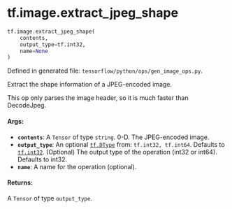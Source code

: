 <div itemscope itemtype="http://developers.google.com/ReferenceObject">
<meta itemprop="name" content="tf.image.extract_jpeg_shape" />
</div>

# tf.image.extract_jpeg_shape

``` python
tf.image.extract_jpeg_shape(
    contents,
    output_type=tf.int32,
    name=None
)
```



Defined in generated file: `tensorflow/python/ops/gen_image_ops.py`.

Extract the shape information of a JPEG-encoded image.

This op only parses the image header, so it is much faster than DecodeJpeg.

#### Args:

* <b>`contents`</b>: A `Tensor` of type `string`. 0-D. The JPEG-encoded image.
* <b>`output_type`</b>: An optional <a href="../../tf/DType.md"><code>tf.DType</code></a> from: `tf.int32, tf.int64`. Defaults to <a href="../../tf/int32.md"><code>tf.int32</code></a>.
    (Optional) The output type of the operation (int32 or int64).
    Defaults to int32.
* <b>`name`</b>: A name for the operation (optional).


#### Returns:

A `Tensor` of type `output_type`.